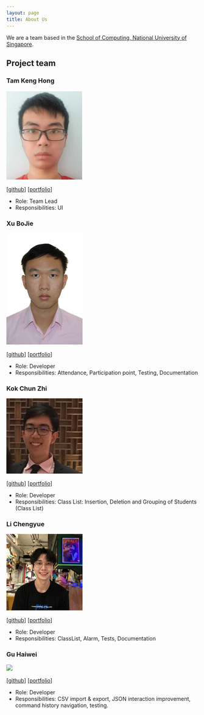 ```yaml
---
layout: page
title: About Us
---
```


We are a team based in the [School of Computing, National University of Singapore](http://www.comp.nus.edu.sg).

## Project team

### Tam Keng Hong

<img src="images/tamkenghong.png" width="200px">

[[github](http://github.com/TamKengHong)]
[[portfolio](team/tamkenghong.md)]

* Role: Team Lead
* Responsibilities: UI

### Xu BoJie

<img src="images/bojie3.png" width="200px">

[[github](http://github.com/bojie3)]
[[portfolio](team/bojie3.md)]

* Role: Developer
* Responsibilities: Attendance, Participation point, Testing, Documentation

### Kok Chun Zhi

<img src="images/chunzkok.png" width="200px">

[[github](http://github.com/chunzkok)]
[[portfolio](team/chunzkok.md)]

* Role: Developer
* Responsibilities: Class List: Insertion, Deletion and Grouping of Students (Class List)

### Li Chengyue

<img src="images/cyli133.png" width="200px">

[[github](http://github.com/cyli133)]
[[portfolio](team/cyli133.md)]

* Role: Developer
* Responsibilities: ClassList, Alarm, Tests, Documentation

### Gu Haiwei

<img src="images/williamhaiweigu.png" width="200px">

[[github](http://github.com/WilliamHaiweiGu)]
[[portfolio](team/williamhaiweigu.md)]

* Role: Developer
* Responsibilities: CSV import & export, JSON interaction improvement, command history navigation, testing.
